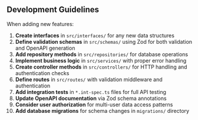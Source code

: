 ## Development Guidelines

When adding new features:

1. **Create interfaces** in `src/interfaces/` for any new data structures
2. **Define validation schemas** in `src/schemas/` using Zod for both validation and OpenAPI generation
3. **Add repository methods** in `src/repositories/` for database operations
4. **Implement business logic** in `src/services/` with proper error handling
5. **Create controller methods** in `src/controllers/` for HTTP handling and authentication checks
6. **Define routes** in `src/routes/` with validation middleware and authentication
7. **Add integration tests** in `*.int-spec.ts` files for full API testing
8. **Update OpenAPI documentation** via Zod schema annotations
9. **Consider user authorization** for multi-user data access patterns
10. **Add database migrations** for schema changes in `migrations/` directory